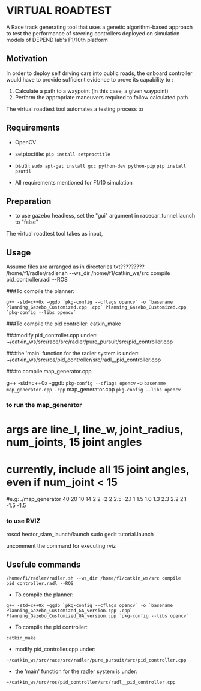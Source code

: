 # VIRTUAL ROADTEST
A Race track generating tool that uses a genetic algorithm-based approach to test the performance of steering controllers deployed on simulation models of DEPEND lab's F1/10th platform

## Motivation
In order to deploy self driving cars into public roads, the onboard controller would have to provide sufficient evidence to prove its capability to :
  1) Calculate a path to a waypoint (in this case, a given waypoint)
  2) Perform the appropriate maneuvers required to follow calculated path

The virtual roadtest tool automates a testing process to 
  
## Requirements
* OpenCV
* setptoctitle:
``` pip install setproctitle ```

* psutil:
``` sudo apt-get install gcc python-dev python-pip ```
``` pip install psutil ```

* All requirements mentioned for F1/10 simulation

## Preparation
* to use gazebo headless, set the "gui" argument in racecar_tunnel.launch to "false"

The virtual roadtest tool takes as input, 



## Usage
Assume files are arranged as in directories.txt?????????
/home/f1/radler/radler.sh --ws_dir /home/f1/catkin_ws/src compile pid_controller.radl --ROS


###To compile the planner:

	g++ -std=c++0x -ggdb `pkg-config --cflags opencv` -o `basename Planning_Gazebo_Customized.cpp .cpp` Planning_Gazebo_Customized.cpp `pkg-config --libs opencv`


###To compile the pid controller:
	catkin_make



###modify pid_controller.cpp under:
~/catkin_ws/src/race/src/radler/pure_pursuit/src/pid_controller.cpp

###the 'main' function for the radler system is under:
~/catkin_ws/src/ros/pid_controller/src/radl__pid_controller.cpp



###to compile map_generator.cpp

g++ -std=c++0x -ggdb `pkg-config --cflags opencv` -o `basename map_generator.cpp .cpp` map_generator.cpp `pkg-config --libs opencv`

### to run the map_generator
# args are line_l, line_w, joint_radius, num_joints, 15 joint angles
# currently, include all 15 joint angles, even if num_joint < 15

#e.g: 
./map_generator  40 20 10 14 2 2 -2 2 2.5 -2.1 1 1.5 1.0 1.3 2.3 2.2 2.1 -1.5 -1.5





### to use RVIZ 

roscd hector_slam_launch/launch
sudo gedit tutorial.launch

uncomment the command for executing rviz






## Usefule commands
``` /home/f1/radler/radler.sh --ws_dir /home/f1/catkin_ws/src compile pid_controller.radl --ROS ```


* To compile the planner:

``` g++ -std=c++0x -ggdb `pkg-config --cflags opencv` -o `basename Planning_Gazebo_Customized_GA_version.cpp .cpp` Planning_Gazebo_Customized_GA_version.cpp `pkg-config --libs opencv` ```


* To compile the pid controller:

``` catkin_make ```


* modify pid_controller.cpp under:

``` ~/catkin_ws/src/race/src/radler/pure_pursuit/src/pid_controller.cpp ``` 

* the 'main' function for the radler system is under:

``` ~/catkin_ws/src/ros/pid_controller/src/radl__pid_controller.cpp ```
